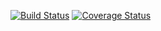 [![Build Status](https://travis-ci.org/benlemasurier/config.svg?branch=master)](https://travis-ci.org/benlemasurier/config)
[![Coverage Status](https://coveralls.io/repos/benlemasurier/config/badge.svg)](https://coveralls.io/r/benlemasurier/config)

